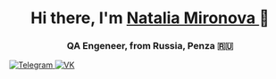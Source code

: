 <h1 align="center"> Hi there, I'm <a href="https://github.com/NataliaMiro" target="_blank"> Natalia Mironova </a>👋
  <h3 align="center">QA Engeneer, from Russia, Penza 🇷🇺</h3>
  
<a href="https://t.me/natalym82">
<img src="https://img.shields.io/badge/Telegram-2CA5E0?style=for-the-badge&logo=telegram&logoColor=white" alt="Telegram"/>
</a>

<a href="https://m.vk.com/id23007195">
<img src="https://img.shields.io/badge/вконтакте-%232E87FB.svg?&style=for-the-badge&logo=vk&logoColor=white" alt="VK"/>
</a>
<!--
**NataliaMiro/NataliaMiro** is a ✨ _special_ ✨ repository because its `README.md` (this file) appears on your GitHub profile.



__ Нахожкучь в поиске работы QA Engineer__
Here are some ideas to get you started:

- 🔭 I’m currently working on ...
- 🌱 I’m currently learning ...
- 👯 I’m looking to collaborate on ...
- 🤔 I’m looking for help with ...
- 💬 Ask me about ...
- 📫 How to reach me: ...
- 😄 Pronouns: ...
- ⚡ Fun fact: ...
-->
